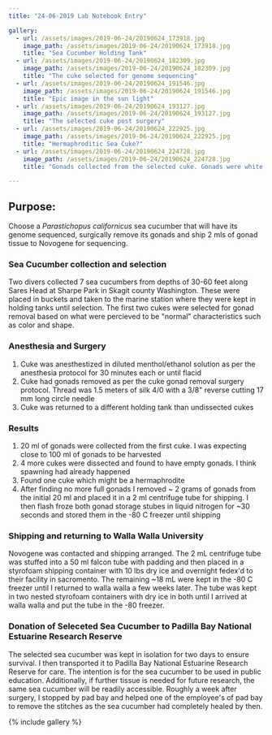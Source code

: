 ```yaml
---
title: "24-06-2019 Lab Notebook Entry"

gallery:
  - url: /assets/images/2019-06-24/20190624_173918.jpg
    image_path: /assets/images/2019-06-24/20190624_173918.jpg
    title: "Sea Cucumber Holding Tank"
  - url: /assets/images/2019-06-24/20190624_182309.jpg
    image_path: /assets/images/2019-06-24/20190624_182309.jpg
    title: "The cuke selected for genome sequencing" 
  - url: /assets/images/2019-06-24/20190624_191546.jpg
    image_path: /assets/images/2019-06-24/20190624_191546.jpg
    title: "Epic image in the sun light" 
  - url: /assets/images/2019-06-24/20190624_193127.jpg
    image_path: /assets/images/2019-06-24/20190624_193127.jpg
    title: "The selected cuke post surgery" 
  - url: /assets/images/2019-06-24/20190624_222925.jpg
    image_path: /assets/images/2019-06-24/20190624_222925.jpg
    title: "Hermaphroditic Sea Cuke?" 
  - url: /assets/images/2019-06-24/20190624_224728.jpg
    image_path: /assets/images/2019-06-24/20190624_224728.jpg
    title: "Gonads collected from the selected cuke. Gonads were white and male"

---
```


## Purpose:
Choose a *Parastichopus californicus* sea cucumber that will have its genome sequenced, surgically remove its gonads and ship 2 mls of gonad tissue to Novogene for sequencing. 

### Sea Cucumber collection and selection

Two divers collected 7 sea cucumbers from depths of 30-60 feet along Sares Head at Sharpe Park in Skagit county Washington. These were placed in buckets and taken to the marine station where they were kept in holding tanks until selection. The first two cukes were selected for gonad removal based on what were percieved to be "normal" characteristics such as color and shape.

### Anesthesia and Surgery

1. Cuke was anesthestized in diluted menthol/ethanol solution as per the anesthesia protocol for 30 minutes each or until flacid
2. Cuke had gonads removed as per the cuke gonad removal surgery protocol. Thread was 1.5 meters of silk 4/0 with a 3/8" reverse cutting 17 mm long circle needle
3. Cuke was returned to a different holding tank than undissected cukes

### Results

1. 20 ml of gonads were collected from the first cuke. I was expecting close to 100 ml of gonads to be harvested
2. 4 more cukes were dissected and found to have empty gonads. I think spawning had already happened
3. Found one cuke which might be a hermaphrodite
4. After finding no more full gonads I removed ~ 2 grams of gonads from the initial 20 ml and placed it in a 2 ml centrifuge tube for shipping. I then flash froze both gonad storage stubes in liquid nitrogen for ~30 seconds and stored them in the -80 C freezer until shipping

### Shipping and returning to Walla Walla University
Novogene was contacted and shipping arranged. The 2 mL centrifuge tube was stuffed into a 50 ml falcon tube with padding and then placed in a styrofoam shipping container with 10 lbs dry ice and overnight fedex'd to their facility in sacromento. The remaining ~18 mL were kept in the -80 C freezer until I returned to walla walla a few weeks later. The tube was kept in two nested styrofoam containers with dry ice in both until I arrived at walla walla and put the tube in the -80 freezer.  

### Donation of Seleceted Sea Cucumber to Padilla Bay National Estuarine Research Reserve
The selected sea cucumber was kept in isolation for two days to ensure survival. I then transported it to Padilla Bay National Estuarine Research Reserve for care. The intention is for the sea cucumber to be used in public education. Additionally, if further tissue is needed for future research, the same sea cucumber will be readily accessible. Roughly a week after surgery, I stopped by pad bay and helped one of the employee's of pad bay to remove the stitches as the sea cucumber had completely healed by then. 


{% include gallery %}

